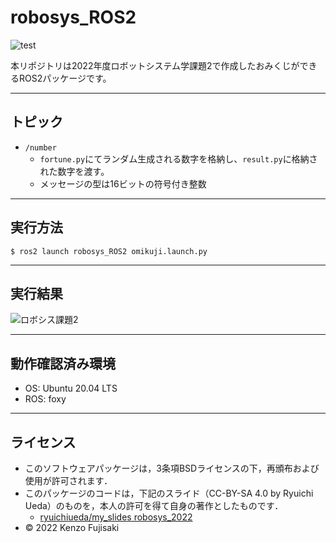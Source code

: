 # robosys_ROS2
![test](https://github.com/Kenzo-Fujisaki/robosys_ROS2/actions/workflows/test.yml/badge.svg)

本リポジトリは2022年度ロボットシステム学課題2で作成したおみくじができるROS2パッケージです。

---

## トピック
* `/number`
    * `fortune.py`にてランダム生成される数字を格納し、`result.py`に格納された数字を渡す。
    * メッセージの型は16ビットの符号付き整数

---

## 実行方法
  ```
  $ ros2 launch robosys_ROS2 omikuji.launch.py
  ```

---

## 実行結果
![ロボシス課題2](https://user-images.githubusercontent.com/85381022/210080607-9b6f2ae1-989f-4029-9da9-cf444abd38a4.png)

---

## 動作確認済み環境
* OS: Ubuntu 20.04 LTS
* ROS: foxy

---

## ライセンス

  * このソフトウェアパッケージは，3条項BSDライセンスの下，再頒布および使用が許可されます．
  * このパッケージのコードは，下記のスライド（CC-BY-SA 4.0 by Ryuichi Ueda）のものを，本人の許可を得て自身の著作としたものです．
      * [ryuichiueda/my_slides robosys_2022](https://github.com/ryuichiueda/my_slides/tree/master/robosys_2022)
  * © 2022 Kenzo Fujisaki